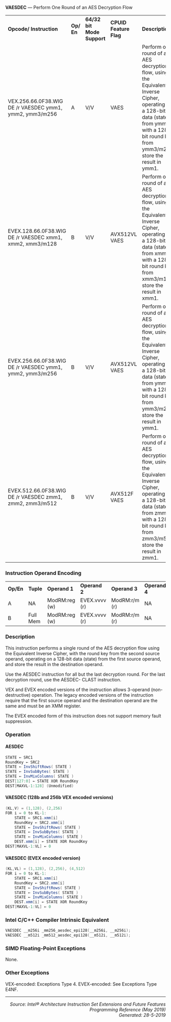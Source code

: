 <b>VAESDEC</b> —  Perform One Round of an AES Decryption Flow
<table>
	<tr>
		<td><b>Opcode/ Instruction</b></td>
		<td><b>Op/ En</b></td>
		<td><b>64/32 bit Mode Support</b></td>
		<td><b>CPUID Feature Flag</b></td>
		<td><b>Description</b></td>
	</tr>
	<tr>
		<td>VEX.256.66.0F38.WIG DE /r VAESDEC ymm1, ymm2, ymm3/m256</td>
		<td>A</td>
		<td>V/V</td>
		<td>VAES</td>
		<td>Perform one round of an AES decryption flow, using the Equivalent Inverse Cipher, operating on a 128-bit data (state) from ymm2 with a 128-bit round key from ymm3/m256; store the result in ymm1.</td>
	</tr>
	<tr>
		<td>EVEX.128.66.0F38.WIG DE /r VAESDEC xmm1, xmm2, xmm3/m128</td>
		<td>B</td>
		<td>V/V</td>
		<td>AVX512VL VAES</td>
		<td>Perform one round of an AES decryption flow, using the Equivalent Inverse Cipher, operating on a 128-bit data (state) from xmm2 with a 128-bit round key from xmm3/m128; store the result in xmm1.</td>
	</tr>
	<tr>
		<td>EVEX.256.66.0F38.WIG DE /r VAESDEC ymm1, ymm2, ymm3/m256</td>
		<td>B</td>
		<td>V/V</td>
		<td>AVX512VL VAES</td>
		<td>Perform one round of an AES decryption flow, using the Equivalent Inverse Cipher, operating on a 128-bit data (state) from ymm2 with a 128-bit round key from ymm3/m256; store the result in ymm1.</td>
	</tr>
	<tr>
		<td>EVEX.512.66.0F38.WIG DE /r VAESDEC zmm1, zmm2, zmm3/m512</td>
		<td>B</td>
		<td>V/V</td>
		<td>AVX512F VAES</td>
		<td>Perform one round of an AES decryption flow, using the Equivalent Inverse Cipher, operating on a 128-bit data (state) from zmm2 with a 128-bit round key from zmm3/m512; store the result in zmm1.</td>
	</tr>
</table>


### Instruction Operand Encoding
<table>
	<tr>
		<td><b>Op/En</b></td>
		<td><b>Tuple</b></td>
		<td><b>Operand 1</b></td>
		<td><b>Operand 2</b></td>
		<td><b>Operand 3</b></td>
		<td><b>Operand 4</b></td>
	</tr>
	<tr>
		<td>A</td>
		<td>NA</td>
		<td>ModRM:reg (w)</td>
		<td>EVEX.vvvv (r)</td>
		<td>ModRM:r/m (r)</td>
		<td>NA</td>
	</tr>
	<tr>
		<td>B</td>
		<td>Full Mem</td>
		<td>ModRM:reg (w)</td>
		<td>EVEX.vvvv (r)</td>
		<td>ModRM:r/m (r)</td>
		<td>NA</td>
	</tr>
</table>


### Description
This instruction performs a single round of the AES decryption flow using the Equivalent Inverse Cipher, with the
round key from the second source operand, operating on a 128-bit data (state) from the first source operand, and
store the result in the destination operand.

Use the AESDEC instruction for all but the last decryption round. For the last decryption round, use the AESDEC-
CLAST instruction.

VEX and EVEX encoded versions of the instruction allows 3-operand (non-destructive) operation. The legacy
encoded versions of the instruction require that the first source operand and the destination operand are the same
and must be an XMM register.

The EVEX encoded form of this instruction does not support memory fault suppression.

### Operation


#### AESDEC
```java
STATE ← SRC1
RoundKey ← SRC2
STATE ← InvShiftRows( STATE )
STATE ← InvSubBytes( STATE )
STATE ← InvMixColumns( STATE )
DEST[127:0] ← STATE XOR RoundKey
DEST[MAXVL-1:128] (Unmodified)
```
#### VAESDEC (128b and 256b VEX encoded versions)
```java
(KL,V) = (1,128), (2,256)
FOR i = 0 to KL-1:
    STATE ← SRC1.xmm[i]
    RoundKey ← SRC2.xmm[i]
    STATE ← InvShiftRows( STATE )
    STATE ← InvSubBytes( STATE )
    STATE ← InvMixColumns( STATE )
    DEST.xmm[i] ← STATE XOR RoundKey
DEST[MAXVL-1:VL] ← 0
```
#### VAESDEC (EVEX encoded version)
```java
(KL,VL) = (1,128), (2,256), (4,512)
FOR i = 0 to KL-1:
    STATE ← SRC1.xmm[i]
    RoundKey ← SRC2.xmm[i]
    STATE ← InvShiftRows( STATE )
    STATE ← InvSubBytes( STATE )
    STATE ← InvMixColumns( STATE )
    DEST.xmm[i] ← STATE XOR RoundKey
DEST[MAXVL-1:VL] ← 0
```
### Intel C/C++ Compiler Intrinsic Equivalent
```c
VAESDEC __m256i _mm256_aesdec_epi128(__m256i, __m256i);
VAESDEC __m512i _mm512_aesdec_epi128(__m512i, __m512i);
```
### SIMD Floating-Point Exceptions
None.

### Other Exceptions

VEX-encoded: Exceptions Type 4.
EVEX-encoded: See Exceptions Type E4NF.


 --- 
<p align="right"><i>Source: Intel® Architecture Instruction Set Extensions and Future Features Programming Reference (May 2019)<br>Generated: 28-5-2019</i></p>
